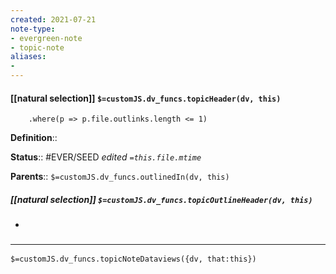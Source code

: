 ```yaml
---
created: 2021-07-21
note-type: 
- evergreen-note
- topic-note
aliases:
- 
---
```


#### [[natural selection]] `$=customJS.dv_funcs.topicHeader(dv, this)`
		.where(p => p.file.outlinks.length <= 1)


**Definition**::

**Status**:: #EVER/SEED 
*edited `=this.file.mtime`*

**Parents**:: 
`$=customJS.dv_funcs.outlinedIn(dv, this)`

##### [[natural selection]] `$=customJS.dv_funcs.topicOutlineHeader(dv, this)`
- 

### <hr class="dataviews"/>

`$=customJS.dv_funcs.topicNoteDataviews({dv, that:this})`


